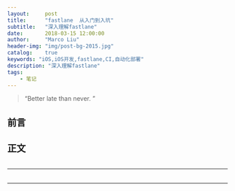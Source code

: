 ```yaml
---
layout:     post
title:      "fastlane  从入门到入坑"
subtitle:   "深入理解fastlane"
date:       2018-03-15 12:00:00
author:     "Marco Liu"
header-img: "img/post-bg-2015.jpg"
catalog:    true
keywords: "iOS,iOS开发,fastlane,CI,自动化部署"
description: "深入理解fastlane"
tags:
    - 笔记
---
```


> “Better late than never. ”


## 前言



## 正文

###### 



---
### 



######



###### 


###### 

---
### 

###### 



###### 










